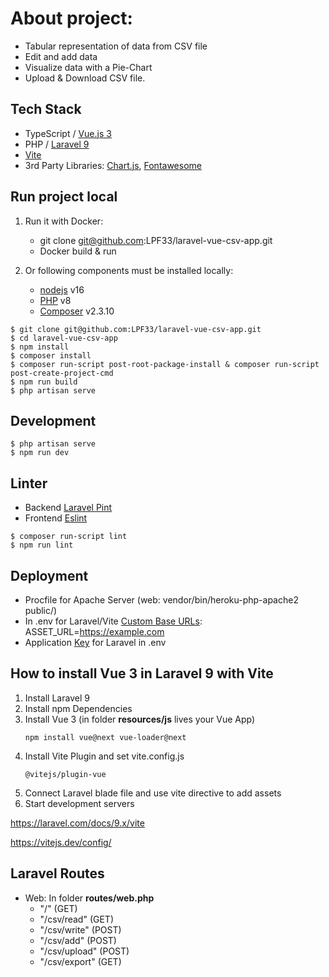 # About project:

 - Tabular representation of data from CSV file 
 - Edit and add data 
 - Visualize data with a Pie-Chart
 - Upload & Download CSV file.

## Tech Stack

- TypeScript / [Vue.js 3](https://vuejs.org/)
- PHP / [Laravel 9](https://laravel.com/)
- [Vite](https://laravel.com/docs/9.x/vite)
- 3rd Party Libraries: [Chart.js](https://vue-chartjs.org/), [Fontawesome](https://fontawesome.com/icons)

## Run project local

1. Run it with Docker:
   - git clone git@github.com:LPF33/laravel-vue-csv-app.git
   - Docker build & run

2. Or following components must be installed locally:

   - [nodejs](https://nodejs.org/en/) v16
   - [PHP](https://dotnet.microsoft.com/download) v8
   - [Composer](https://getcomposer.org/) v2.3.10

```console
$ git clone git@github.com:LPF33/laravel-vue-csv-app.git
$ cd laravel-vue-csv-app
$ npm install
$ composer install
$ composer run-script post-root-package-install & composer run-script post-create-project-cmd
$ npm run build
$ php artisan serve
```

## Development

```console
$ php artisan serve
$ npm run dev
```

## Linter

- Backend [Laravel Pint](https://laravel.com/docs/9.x/pint)
- Frontend [Eslint](https://eslint.org/)
  
```console
$ composer run-script lint 
$ npm run lint
```

## Deployment

- Procfile for Apache Server (web: vendor/bin/heroku-php-apache2 public/)
- In .env for Laravel/Vite [Custom Base URLs](https://laravel.com/docs/9.x/vite#custom-base-urls): ASSET_URL=https://example.com
- Application [Key](https://laravel.com/docs/7.x/installation) for Laravel in .env 

## How to install Vue 3 in Laravel 9 with Vite

1. Install Laravel 9
2. Install npm Dependencies
3. Install Vue 3 (in folder **resources/js** lives your Vue App)
   ```console
   npm install vue@next vue-loader@next
    ```
4. Install Vite Plugin and set vite.config.js
    ```console
    @vitejs/plugin-vue
    ```
5. Connect Laravel blade file and use vite directive to add assets
6. Start development servers

https://laravel.com/docs/9.x/vite

https://vitejs.dev/config/

## Laravel Routes
  - Web: In folder **routes/web.php**
    - "/" (GET)
    - "/csv/read" (GET)
    - "/csv/write" (POST)
    - "/csv/add" (POST)
    - "/csv/upload" (POST)
    - "/csv/export" (GET)